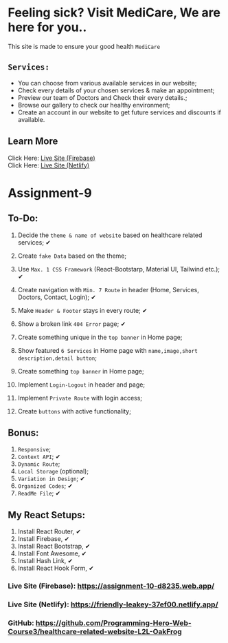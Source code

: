 # Feeling sick? Visit MediCare, We are here for you..

This site is made to ensure your good health `MediCare`

## `Services:`

<ul>
<li>You can choose from various available services in our website;</li>
<li>Check every details of your chosen services & make an appointment;</li>
<li>Preview our team of Doctors and Check their every details.;</li>
<li>Browse our gallery to check our healthy environment;</li>
<li>Create an account in our website to get future services and discounts if available.</li>
</ul>

## Learn More

Click Here: [Live Site (Firebase)](https://assignment-10-d8235.web.app/)
<br />
Click Here: [Live Site (Netlify)](https://friendly-leakey-37ef00.netlify.app/)

# Assignment-9

## To-Do:

1. Decide the `theme & name of website` based on healthcare related services; ✔

2. Create `fake Data` based on the theme;

3. Use `Max. 1 CSS Framework` (React-Bootstarp, Material UI, Tailwind etc.); ✔

4. Create navigation with `Min. 7 Route` in header (Home, Services, Doctors, Contact, Login); ✔

5. Make `Header & Footer` stays in every route; ✔

6. Show a broken link `404 Error` page; ✔

7. Create something unique in the `top banner` in Home page;

8. Show featured `6 Services` in Home page with `name,image,short description,detail button`;

8. Create something `top banner` in Home page;

9. Implement `Login-Logout` in header and page; 

10. Implement `Private Route` with login access; 

11. Create `buttons` with active functionality;

## Bonus:

1. `Responsive`;
2. `Context API`; ✔
3. `Dynamic Route`;
4. `Local Storage` (optional);
5. `Variation in Design`; ✔
6. `Organized Codes`; ✔
7. `ReadMe File`; ✔

## My React Setups:

1. Install React Router, ✔
2. Install Firebase, ✔
3. Install React Bootstrap, ✔
4. Install Font Awesome, ✔
5. Install Hash Link, ✔
5. Install React Hook Form, ✔

### Live Site (Firebase): https://assignment-10-d8235.web.app/
### Live Site (Netlify): https://friendly-leakey-37ef00.netlify.app/
### GitHub: https://github.com/Programming-Hero-Web-Course3/healthcare-related-website-L2L-OakFrog